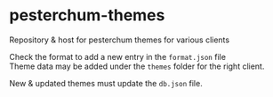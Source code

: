 # pesterchum-themes
Repository &amp; host for pesterchum themes for various clients  


Check the format to add a new entry in the `format.json` file  
Theme data may be added under the `themes` folder for the right client.  

New & updated themes must update the `db.json` file.